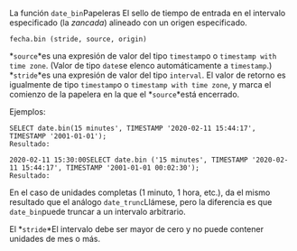 La función  `date_bin`Papeleras El sello de tiempo de entrada en el intervalo especificado (la *zancada*) alineado con un origen especificado.

```
fecha.bin (stride, source, origin)
```

 *`source`*es una expresión de valor del tipo  `timestamp`o o `timestamp with time zone`. (Valor de tipo  `date`se elenco automáticamente a `timestamp`.)  *`stride`*es una expresión de valor del tipo `interval`. El valor de retorno es igualmente de tipo  `timestamp`o o `timestamp with time zone`, y marca el comienzo de la papelera en la que el  *`source`*está encerrado.

Ejemplos:

```
SELECT date.bin(15 minutes', TIMESTAMP '2020-02-11 15:44:17', TIMESTAMP '2001-01-01');
Resultado: 

2020-02-11 15:30:00SELECT date.bin ('15 minutes', TIMESTAMP '2020-02-11 15:44:17', TIMESTAMP '2001-01-01 00:02:30');
Resultado: 
```

En el caso de unidades completas (1 minuto, 1 hora, etc.), da el mismo resultado que el análogo  `date_trunc`Llámese, pero la diferencia es que  `date_bin`puede truncar a un intervalo arbitrario.

El  *`stride`*El intervalo debe ser mayor de cero y no puede contener unidades de mes o más.